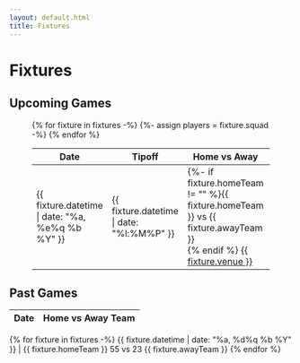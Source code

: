 ```yaml
---
layout: default.html
title: Fixtures
---
```


# Fixtures

## Upcoming Games






<figure>
	<table>
		<thead>
			<tr>
				<th>Date</th>
				<th>Tipoff</th>
				<th>Home vs Away</th>
				<th>Squad</th>
			</tr>
		</thead>
		<tbody>
			{% for fixture in fixtures -%}
				{%- assign players = fixture.squad -%}
				<tr>
					<td>{{ fixture.datetime | date: "%a, %e%q %b %Y" }}</td>
					<td>{{ fixture.datetime | date: "%l:%M%P" }}</td>
					<td>{%- if fixture.homeTeam != "" %}{{ fixture.homeTeam }} vs {{ fixture.awayTeam }}<br>{% endif %}
					<a href="{{ fixture.mapLink }}" target="_blank">{{ fixture.venue }}</a></td>
					<td>
						{%- if players %}
							<details>
								<summary>Players</summary>
								<ul>
									{%- for player in players -%}
										<li>{{ player.kit }} - {{ player.givenName }}, {{ player.familyName | first }} ({{ player.licence }})</li>
									{% endfor %}
								</ul>
							</details>
						{% endif %}
					</td>
				</tr>
			{% endfor %}
		</tbody>
	</table>
</figure>

## Past Games
Date | Home vs Away Team
-- | --
{% for fixture in fixtures -%}
{{ fixture.datetime | date: "%a, %d%q %b %Y" }} | {{ fixture.homeTeam }} 55 vs 23 {{ fixture.awayTeam }}
{% endfor %}
